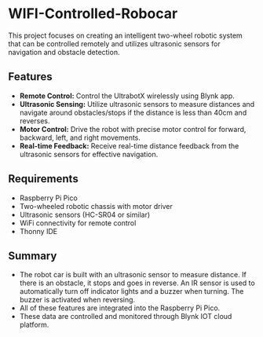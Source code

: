 # WIFI-Controlled-Robocar
This project focuses on creating an intelligent two-wheel robotic system that can be controlled remotely and utilizes ultrasonic sensors for navigation and obstacle detection.

## Features

- **Remote Control:** Control the UltrabotX wirelessly using Blynk app.
- **Ultrasonic Sensing:** Utilize ultrasonic sensors to measure distances and navigate around obstacles/stops if the distance is less than 40cm and reverses.
- **Motor Control:** Drive the robot with precise motor control for forward, backward, left, and right movements.
- **Real-time Feedback:** Receive real-time distance feedback from the ultrasonic sensors for effective navigation.

## Requirements

- Raspberry Pi Pico 
- Two-wheeled robotic chassis with motor driver
- Ultrasonic sensors (HC-SR04 or similar)
- WiFi connectivity for remote control
- Thonny IDE

## Summary

- The robot car is built with an ultrasonic sensor to measure distance. If there is an obstacle, it stops and goes in reverse. An IR sensor is used to automatically turn off indicator lights and a buzzer when turning. The buzzer is activated when reversing.
- All of these features are integrated into the Raspberry Pi Pico. 
- These data are controlled and monitored through Blynk IOT cloud platform.
